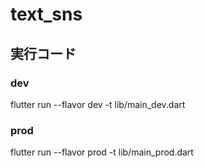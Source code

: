 # text_sns

## 実行コード

### dev
flutter run --flavor dev -t lib/main_dev.dart

### prod
flutter run --flavor prod -t lib/main_prod.dart